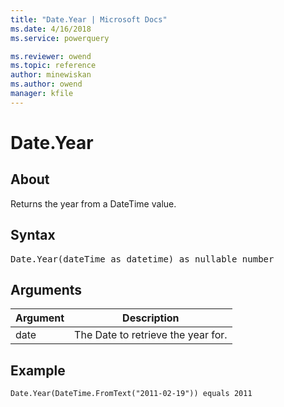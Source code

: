 ```yaml
---
title: "Date.Year | Microsoft Docs"
ms.date: 4/16/2018
ms.service: powerquery

ms.reviewer: owend
ms.topic: reference
author: minewiskan
ms.author: owend
manager: kfile
---
```

# Date.Year

  
## About  
Returns the year from a DateTime value.  
  
## Syntax

<pre>
Date.Year(dateTime as datetime) as nullable number  
</pre>
  
## Arguments  
  
|Argument|Description|  
|------------|---------------|  
|date|The Date to retrieve the year for.|  
  
## Example  
  
```powerquery-m
Date.Year(DateTime.FromText("2011-02-19")) equals 2011  
```  
